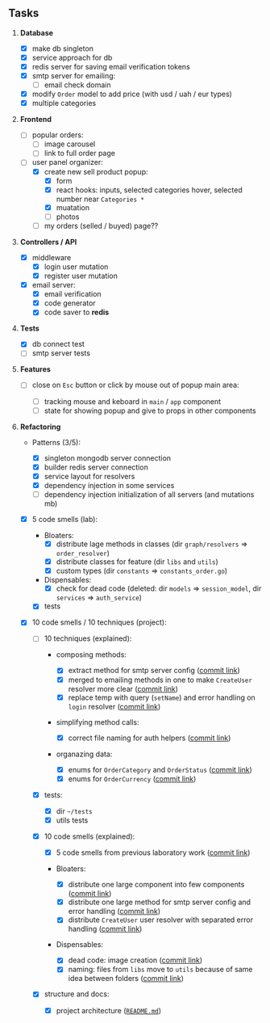 ## Tasks

1. **Database**

   - [x] make db singleton
   - [x] service approach for db
   - [x] redis server for saving email verification tokens
   - [x] smtp server for emailing:
     - [ ] email check domain
   - [x] modify `Order` model to add price (with usd / uah / eur types)
   - [x] multiple categories

2. **Frontend**

   - [ ] popular orders:
     - [ ] image carousel
     - [ ] link to full order page
   - [ ] user panel organizer:
     - [x] create new sell product popup:
       - [x] form
       - [x] react hooks: inputs, selected categories hover, selected number near `Categories *`
       - [x] muatation
       - [ ] photos
     - [ ] my orders (selled / buyed) page??

3. **Controllers / API**

   - [x] middleware
     - [x] login user mutation
     - [x] register user mutation
   - [x] email server:
     - [x] email verification
     - [x] code generator
     - [x] code saver to **redis**

4. **Tests**

   - [x] db connect test
   - [ ] smtp server tests

5. **Features**

   - [ ] close on `Esc` button or click by mouse out of popup main area:

     - [ ] tracking mouse and keboard in `main` / `app` component
     - [ ] state for showing popup and give to props in other components

6. **Refactoring**

   - Patterns (3/5):

     - [x] singleton mongodb server connection
     - [x] builder redis server connection
     - [x] service layout for resolvers
     - [x] dependency injection in some services
     - [ ] dependency injection initialization of all servers (and mutations mb)

   - [x] 5 code smells (lab):

     - Bloaters:
       - [x] distribute lage methods in classes (dir `graph/resolvers` => `order_resolver`)
       - [x] distribute classes for feature (dir `libs` and `utils`)
       - [x] custom types (dir `constants` => `constants_order.go`)
     - Dispensables:
       - [x] check for dead code (deleted: dir `models` => `session_model`, dir `services` => `auth_service`)
     - [x] tests

   - [x] 10 code smells / 10 techniques (project):

     - [ ] 10 techniques (explained):

       - composing methods:

         - [x] extract method for smtp server config ([commit link](https://github.com/plxgwalker/e-commerce/commit/fa1b89e05d0cdee69b3a6e34dc1b4e423049647c))
         - [x] merged to emailing methods in one to make `CreateUser` resolver more clear ([commit link](https://github.com/plxgwalker/e-commerce/commit/5239f1c8d3a0c0d7079d06e405c02f79e1d0a37f))
         - [x] replace temp with query (`setName`) and error handling on `login` resolver ([commit link](https://github.com/plxgwalker/e-commerce/commit/f88643a67fb44981f8adf2b467c554e237085538))

       - simplifying method calls:

         - [x] correct file naming for auth helpers ([commit link](https://github.com/plxgwalker/e-commerce/commit/547479e026a0225e72d9f3dfaeea51fbd82e530e))

       - organazing data:

         - [x] enums for `OrderCategory` and `OrderStatus` ([commit link](https://github.com/plxgwalker/e-commerce/commit/9efd1bea00fa5adec70b12392e491815e5e5417f))
         - [x] enums for `OrderCurrency` ([commit link](https://github.com/plxgwalker/e-commerce/commit/f4bffc7fcc19a38d3299e1f0558b8395772b9ef0))

     - [x] tests:

       - [x] dir `~/tests`
       - [x] utils tests

     - [x] 10 code smells (explained):

       - [x] 5 code smells from previous laboratory work ([commit link](<https://github.com/plxgwalker/e-commerce/blob/main/tasks.md#:~:text=5%20code%20smells%20(lab)%3A>))

       - Bloaters:

         - [x] distribute one large component into few components ([commit link](https://github.com/plxgwalker/e-commerce/commit/30a1858e71d30ca8d78d55aac9684c35de8ed2fa))
         - [x] distribute one large method for smtp server config and error handling ([commit link](https://github.com/plxgwalker/e-commerce/commit/fa1b89e05d0cdee69b3a6e34dc1b4e423049647c))
         - [x] distribute `CreateUser` user resolver with separated error handling ([commit link](https://github.com/plxgwalker/e-commerce/commit/5239f1c8d3a0c0d7079d06e405c02f79e1d0a37f))

       - Dispensables:
         - [x] dead code: image creation ([commit link](https://github.com/plxgwalker/e-commerce/commit/691be520bccf5c0374979bce5fc8d68f6126051e))
         - [x] naming: files from `libs` move to `utils` because of same idea between folders ([commit link](https://github.com/plxgwalker/e-commerce/commit/66df879ac5a835f47e34632f8805bb89437a0f22))

     - [x] structure and docs:
       - [x] project architecture ([`README.md`](https://github.com/plxgwalker/e-commerce/blob/main/README.md))
